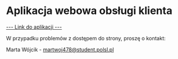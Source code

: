 # Aplikacja webowa obsługi klienta
[--- Link do aplikacji ---](https://wypozyczalnia-rowerow-io.000webhostapp.com)

W przypadku problemów z dostępem do strony, proszę o kontakt:

Marta Wójcik - martwoj478@student.polsl.pl
